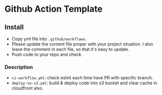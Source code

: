 # Github Action Template
## Install
- Copy yml file into `.github/workflows`.
- Please update the content file proper with your project situation. I also leave the comment in each file, so that it's easy to update.
- Push code to your repo and check.

### Description
- `ci-workflow.yml`: check eslint each time have PR with specific branch.
- `deploy-to-s3.yml`: build & deploy code into s3 bucket and clear cache in cloudfront also.
